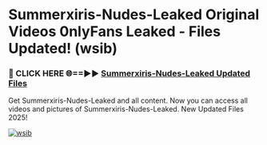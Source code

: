 # Summerxiris-Nudes-Leaked Original Videos 0nlyFans Leaked - Files Updated! (wsib)

<h3>🔴 CLICK HERE 🌐==►► <a href="https://tinyurl.com/4mcuefdz" rel="nofollow">Summerxiris-Nudes-Leaked Updated Files</a></h3>

Get Summerxiris-Nudes-Leaked and all content. Now you can access all videos and pictures of Summerxiris-Nudes-Leaked. New Updated Files 2025!

[![wsib](https://i.imgur.com/StAQSOY.gif)](https://tinyurl.com/4mcuefdz)
